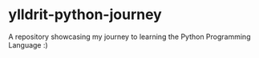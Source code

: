# ylldrit-python-journey
A repository showcasing my journey to learning the Python Programming Language :)
